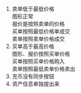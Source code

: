 1. 卖单低于最低价格  
图形正常  
报价是按照卖单的价格  
买单按照最低价格单成交  
卖单按照卖单价格成交
2. 买单高于最高价格  
图形、报价按照买单价格  
买单按照买单价格购入  
卖单按照最低卖单价格卖出
3. 充币没有同步按钮
4. 资产信息单独提出来

